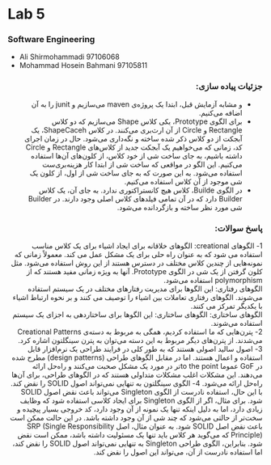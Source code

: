 # Lab 5
### Software Engineering
- Ali Shirmohammadi 97106068
- Mohammad Hosein Bahmani 97105811

<div dir="rtl">

### جزئیات پیاده سازی:
- و مشابه آزمایش قبل، ابتدا یک پروژه‌ی maven می‌سازیم و junit را به آن اضافه می‌کنیم.
- برای الگوی Prototype، یکی کلاس Shape می‌سازیم که دو کلاس Rectangle و Circle از آن ارث‌بری می‌کنند. در کلاس ShapeCaceh، یک آبجکت از دو کلاس ذکر شده ساخته و نگه‌داری می‌شود. حال در زمان اجرای کد، زمانی که می‌خواهیم یک آبجکت جدید از کلاس‌های Rectangle و Circle داشته باشیم، به جای ساخت شی از خود کلاس، از کلون‌های آن‌ها استفاده می‌کنیم. این الگو در مواقعی که ساخت شی از ابتدا کار هزینه‌بری‌ست استفاده می‌شود. به این صورت که به جای ساخت شی از اول، از کلون یک شی موجود از آن کلاس استفاده می‌کنیم.
- در الگوی Builde، کلاس هیچ کانستراکتوری ندارد. به جای آن، یک کلاس Builder دارد که در آن تمامی فیلدهای کلاس اصلی وجود دارند. در Builder شی مورد نظر ساخته و بازگردانده می‌شود.

### پاسخ سوالات:
1- الگوهای creational: الگوهای خلاقانه برای ایجاد اشیاء برای یک کلاس مناسب استفاده می شود که به عنوان راه حلی برای یک مشکل عمل می کند. معمولاً زمانی که نمونه‌هایی از چندین کلاس مختلف در دسترس هستند از این روش استفاده می‌شود. مثل کلون گرفتن از یک شی در الگوی Prototype. آنها به ویژه زمانی مفید هستند که از polymorphism استفاده می‌شود.     
الگوهای رفتاری: این الگوها برای مدیریت رفتارهای مختلف در یک سیستم استفاده می‌شوند. الگوهای رفتاری تعاملات بین اشیاء را توصیف می کنند و بر نحوه ارتباط اشیاء با یکدیگر تمرکز می کنند.  
الگوهای ساختاری: الگوهای ساختاری: این الگوها برای ساختاردهی به اجزای یک سیستم استفاده می‌شوند.  
2- پترن‌هایی که ما استفاده کردیم، همگی به مربوط به دسته‌ی Creational Patterns می‌شدند. از پترن‌های دیگر مربوط به این دسته می‌توان به پترن سینگلتون اشاره کرد.  
3- اصول سالید اصولی هستند که به طور کلی در فرایند طراحی یک نرم‌افزار قابل استفاده و اعمال هستند. اما در مقابل الگوهای طراحی (design patterns) مطرح شده در GoF عموما to the pointتر در مورد یک مشکل صحبت می‌کنند و راه‌حل ارائه می‌دهند. این مشکلات اغلب مشکلات متداولی هستند که در الگوهای طراحی، برای آن‌ها راه‌حل ارائه می‌شود.
4-  الگوی سینگلتون به تنهایی نمی‌تواند اصول SOLID را نقض کند. با این حال، استفاده نادرست از الگوی Singleton می‌تواند باعث نقض اصول SOLID شود.
برای مثال، اگر از الگوی Singleton برای ایجاد کلاسی استفاده شود که وظایف زیادی دارد، اما به دلیل اینکه تنها یک نمونه از آن وجود دارد، کد خروجی بسیار پیچیده و سخت‌تر از حالتی می‌شود که چند شی از آن وجود داشته باشد. در این حالت ممکن است باعث نقض اصل SOLID شود. به عنوان مثال، اصل SRP (Single Responsibility Principle) که می‌گوید هر کلاس باید تنها یک مسئولیت داشته باشد، ممکن است نقض شود.
بنابراین، الگوی طراحی Singleton به تنهایی نمی‌تواند اصول SOLID را نقض کند، اما استفاده نادرست از آن، می‌تواند این اصول را نقض کند.
</div>
